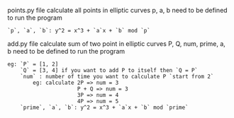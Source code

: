 points.py file calculate all points in elliptic curves
p, a, b need to be defined to run the program

    `p`, `a`, `b`: y^2 = x^3 + `a`x + `b` mod `p`

add.py file calculate sum of two point in elliptic curves
P, Q, num, prime, a, b need to be defined to run the program

    eg: `P` = [1, 2]
        `Q` = [3, 4] if you want to add P to itself then `Q = P`
        `num` : number of time you want to calculate P `start from 2`
            eg: calculate 2P => num = 3
                          P + Q => num = 3
                          3P => num = 4
                          4P => num = 5
        `prime`, `a`, `b`: y^2 = x^3 + `a`x + `b` mod `prime`